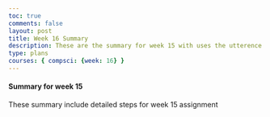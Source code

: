 ```yaml
---
toc: true
comments: false
layout: post
title: Week 16 Summary
description: These are the summary for week 15 with uses the utterence bot
type: plans
courses: { compsci: {week: 16} }
---
```



#### Summary for week 15
These summary include detailed steps for week 15 assignment

<script src="https://utteranc.es/client.js"
    repo="srivaidyas/student2.0"
    issue-term="pathname"
    label="comments"
    theme="github-light"
    crossorigin="anonymous"
    async>
</script>


